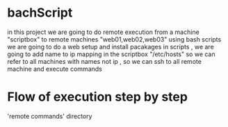 # bachScript

in this project we are going to do remote execution from a machine "scriptbox" to remote machines "web01,web02,web03" using bash scripts we are going to do a web setup and install pacakages in scripts , we are going to add name to ip mapping in the scriptbox "/etc/hosts" so we can refer to all machines with names not ip , so we can ssh to all remote machine and execute commands
# Flow of execution step by step 
'remote commands' directory
